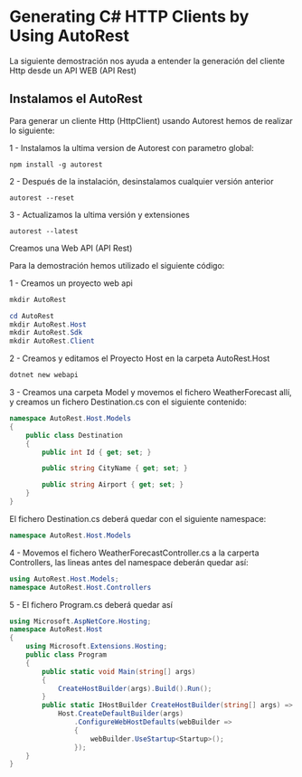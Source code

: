 # Generating C# HTTP Clients by Using AutoRest

La siguiente demostración nos ayuda a entender la generación del cliente Http desde un API WEB (API Rest)

## Instalamos el AutoRest

Para generar un cliente Http (HttpClient) usando Autorest hemos de realizar lo siguiente:

1 - Instalamos la ultima version de Autorest con parametro global:

```
npm install -g autorest
```

2 - Después de la instalación, desinstalamos cualquier versión anterior

```
autorest --reset
```

3 - Actualizamos la ultima versión y extensiones

```
autorest --latest
```



Creamos una Web API (API Rest)

Para la demostración hemos utilizado el siguiente código:

1 - Creamos un proyecto web api

```powershell
mkdir AutoRest
```
```powershell
cd AutoRest
mkdir AutoRest.Host
mkdir AutoRest.Sdk
mkdir AutoRest.Client
```
2 - Creamos y editamos el Proyecto Host en la carpeta AutoRest.Host

```powershell
dotnet new webapi
```
3 - Creamos una carpeta Model y movemos el fichero WeatherForecast allí, y creamos un fichero Destination.cs con el siguiente contenido:
```csharp
namespace AutoRest.Host.Models
{
    public class Destination
    {
        public int Id { get; set; }

        public string CityName { get; set; }

        public string Airport { get; set; }
    }
}
```
El fichero Destination.cs deberá quedar con el siguiente namespace:
```csharp
namespace AutoRest.Host.Models
```
4 - Movemos el fichero WeatherForecastController.cs a la carperta Controllers, las lineas antes del namespace deberán quedar así:
```csharp
using AutoRest.Host.Models;
namespace AutoRest.Host.Controllers
```
5 - El fichero Program.cs deberá quedar así
```csharp
using Microsoft.AspNetCore.Hosting;
namespace AutoRest.Host
{
    using Microsoft.Extensions.Hosting;
    public class Program
    {
        public static void Main(string[] args)
        {
            CreateHostBuilder(args).Build().Run();
        }
        public static IHostBuilder CreateHostBuilder(string[] args) =>
            Host.CreateDefaultBuilder(args)
                .ConfigureWebHostDefaults(webBuilder =>
                {
                    webBuilder.UseStartup<Startup>();
                });
    }
}
```
